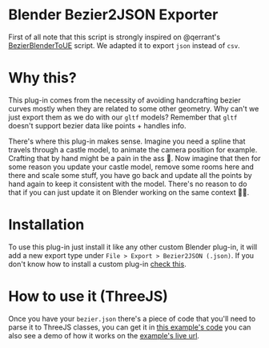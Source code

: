 # Blender Bezier2JSON Exporter
First of all note that this script is strongly inspired on @qerrant's [BezierBlenderToUE](https://github.com/qerrant/BezierBlenderToUE) script.
We adapted it to export `json` instead of `csv`.

# Why this?
This plug-in comes from the necessity of avoiding handcrafting bezier curves mostly when they are related to some other geometry. Why can't we just export them
as we do with our `gltf` models? Remember that `gltf` doesn't support bezier data like points + handles info.

There's where this plug-in makes sense. Imagine you need a spline that travels through a castle model, to animate the camera position for example. Crafting
that by hand might be a pain in the ass 😬. Now imagine that then for some reason you update your castle model, remove some rooms here and there and scale some
stuff, you have go back and update all the points by hand again to keep it consistent with the model. There's no reason to do that if you can just update it
on Blender working on the same context 🙏🏼.

# Installation
To use this plug-in just install it like any other custom Blender plug-in, it will add a new export type under `File > Export > Bezier2JSON (.json)`.
If you don't know how to install a custom plug-in [check this](https://youtu.be/cyt0O7saU4Q?t=33).

# How to use it (ThreeJS)
Once you have your `bezier.json` there's a piece of code that you'll need to parse it to ThreeJS classes, you can get it in [this example's code](https://github.com/basementstudio/basement-laboratory/blob/main/src/experiments/49.bezier-import.js)
you can also see a demo of how it works on the [example's live url](https://lab.basement.studio/experiments/49.bezier-import.js).
